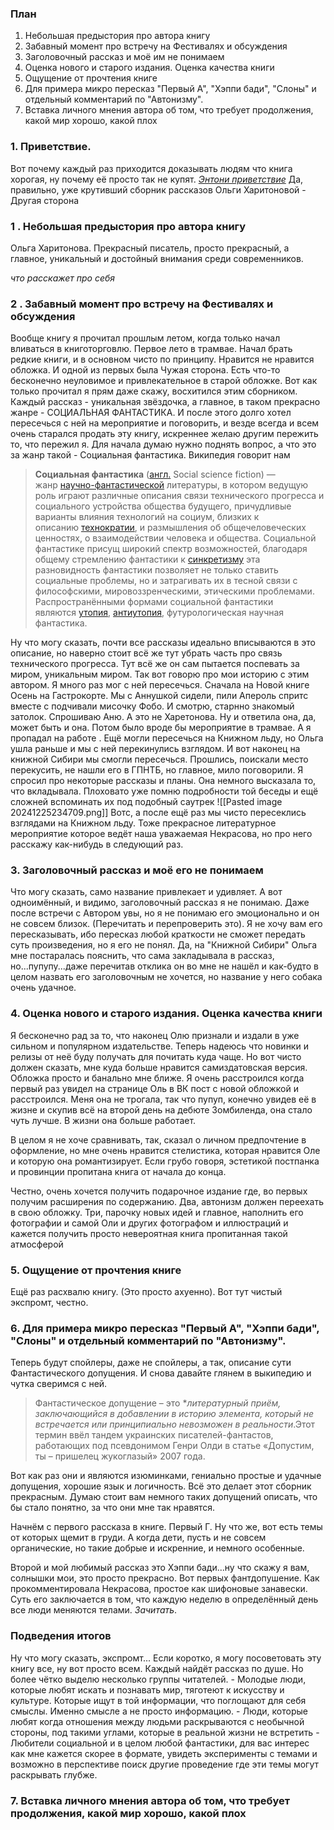 
### План

1. Небольшая предыстория про автора книгу
2. Забавный момент про встречу на Фестивалях и обсуждения
3. Заголовочный рассказ и моё им не понимаем
4. Оценка нового и старого издания. Оценка качества книги
5. Ощущение от прочтения книге
6. Для примера микро пересказ "Первый А", "Хэппи бади", "Слоны" и отдельный комментарий по "Автонизму". 
7. Вставка личного мнения автора об том, что требует продолжения, какой мир хорошо, какой плох 

### 1. Приветствие.

Вот почему каждый раз приходится доказывать людям что книга хорогая, ну почему её просто так не купят.
[*Энтони приветствие*](ЭНТОНИ_ПРИВЕСТВИЕ)
Да, правильно, уже крутивший сборник рассказов Ольги Харитоновой - Другая сторона
### 1 . Небольшая предыстория про автора книгу
Ольга Харитонова. Прекрасный писатель, просто прекрасный, а главное, уникальный и достойный внимания среди современников.

*что расскажет про себя*
### 2 .  Забавный момент про встречу на Фестивалях и обсуждения
Вообще книгу я прочитал прошлым летом, когда только начал вливаться в книготорговлю. Первое лето в трамвае. Начал брать редкие книги, и в основном чисто по принципу. Нравится не нравится обложка. И одной из первых была Чужая сторона. Есть что-то бесконечно неуловимое и привлекательное в старой обложке. Вот как только прочитал я прям даже скажу, восхитился этим сборником. Каждый рассказ - уникальная звёздочка, а главное, в таком прекрасно жанре - СОЦИАЛЬНАЯ ФАНТАСТИКА. И после этого долго хотел пересечься с ней на мероприятие и поговорить, и везде всегда и всем очень старался продать эту книгу, искреннее желаю другим пережить то, что пережил я. 
Для начала думаю нужно поднять вопрос, а что это за жанр такой - Социальная фантастика. Википедия говорит нам 
> **Социальная фантастика** ([англ.](https://ru.wikipedia.org/wiki/%D0%90%D0%BD%D0%B3%D0%BB%D0%B8%D0%B9%D1%81%D0%BA%D0%B8%D0%B9_%D1%8F%D0%B7%D1%8B%D0%BA "Английский язык") Social science fiction) — жанр [научно-фантастической](https://ru.wikipedia.org/wiki/%D0%9D%D0%B0%D1%83%D1%87%D0%BD%D0%B0%D1%8F_%D1%84%D0%B0%D0%BD%D1%82%D0%B0%D1%81%D1%82%D0%B8%D0%BA%D0%B0 "Научная фантастика") литературы, в котором ведущую роль играют различные описания связи технического прогресса и социального устройства общества будущего, причудливые варианты влияния технологий на социум, близких к описанию [технократии](https://ru.wikipedia.org/wiki/%D0%A2%D0%B5%D1%85%D0%BD%D0%BE%D0%BA%D1%80%D0%B0%D1%82%D0%B8%D1%8F "Технократия"), и размышления об общечеловеческих ценностях, о взаимодействии человека и общества. Социальной фантастике присущ широкий спектр возможностей, благодаря общему стремлению фантастики к [синкретизму](https://ru.wikipedia.org/wiki/%D0%A1%D0%B8%D0%BD%D0%BA%D1%80%D0%B5%D1%82%D0%B8%D0%B7%D0%BC_(%D0%B8%D1%81%D0%BA%D1%83%D1%81%D1%81%D1%82%D0%B2%D0%BE) "Синкретизм (искусство)") эта разновидность фантастики позволяет не только ставить социальные проблемы, но и затрагивать их в тесной связи с философскими, мировоззренческими, этическими проблемами. Распространёнными формами социальной фантастики являются [утопия](https://ru.wikipedia.org/wiki/%D0%A3%D1%82%D0%BE%D0%BF%D0%B8%D1%8F "Утопия"), [антиутопия](https://ru.wikipedia.org/wiki/%D0%90%D0%BD%D1%82%D0%B8%D1%83%D1%82%D0%BE%D0%BF%D0%B8%D1%8F "Антиутопия"), футурологическая научная фантастика.

Ну что могу сказать, почти все рассказы идеально вписываются в это описание, но наверно стоит всё же тут убрать часть про связь технического прогресса. Тут всё же он сам пытается поспевать за миром, уникальным миром. 
Так вот говорю про мои историю с этим автором. Я много раз мог с ней пересечься. Сначала на Новой книге Осень на Гастрокорте. Мы с Аннушкой сидели, пили Апероль спритс вместе с подчивали мисочку Фобо. И смотрю, старнно знакомый затолок. Спрошиваю Аню. А это не Харетонова. Ну и ответила она, да, может быть и она. Потом было вроде бы мероприятие в трамвае. А я пропадал на работе . Ещё могли пересечься на Книжном льду, но Ольга ушла раньше и мы с ней перекинулись взглядом. И вот наконец на книжной Сибири мы смогли пересечься. Прошлись, поискали место перекусить, не нашли его в ГПНТБ, но главное, мило поговорили. Я спросил про некоторые рассказы и планы. Она немного высказала то, что вкладывала. Плоховато уже помню подробности той беседы и ещё сложней вспоминать их под подобный саутрек ![[Pasted image 20241225234709.png]]
Вотс, а после ещё раз мы чисто пересеклись взглядами на Книжном льду. Тоже прекрасное литературное мероприятие которое ведёт наша уважаемая Некрасова, но про него расскажу как-нибудь в следующий раз.
### 3.  Заголовочный рассказ и моё его не понимаем
Что могу сказать, само название привлекает и удивляет. А вот одноимённый, и видимо, заголовочный рассказ я не понимаю. Даже после встречи с Автором увы, но я не понимаю его эмоционально и он не совсем близок. (Перечитать и перепроверить это). 
Я не хочу вам его пересказывать, ибо пересказ любой краткости не сможет передать суть произведения, но я его не понял. 
Да, на "Книжной Сибири" Ольга мне постаралась пояснить, что сама закладывала в рассказ, но...пупупу...даже перечитав отклика он во мне не нашёл и как-будто в целом назвать его заголовочным не хочется, но название у него собака очень удачное. 
### 4.  Оценка нового и старого издания. Оценка качества книги
Я бесконечно рад за то, что наконец  Олю признали и издали в уже сильном и популярном издательстве. Теперь надеюсь что новинки и релизы от неё буду получать для почитать куда чаще.  Но вот чисто должен сказать, мне куда больше нравится самиздатовская версия. Обложка просто и банально мне ближе. Я очень расстроился когда первый раз увидел на странице Оль в ВК пост с новой обложкой и расстроился. Меня она не трогала, так что пупуп, конечно увидев её в жизне и скупив всё на второй день на дебюте Зомбиленда, она стало чуть лучше. В жизни она больше работает.  

В целом я не хоче сравнивать, так, сказал о личном предпочтение в оформление, но мне очень нравится стелистика, которая нравится Оле и которую она романтизирует. Если грубо говоря, эстетикой постпанка и провинции пропитана книга от начала до конца. 

Честно, очень хочется получить подарочное издание где, во первых получим расширения по содержанию. Два, автонизм должен переехать в свою обложку. Три, парочку новых идей и главное, наполнить его фотографии и самой Оли и других фотографом и иллюстраций и кажется получить просто невероятная книга пропитанная такой атмосферой 
### 5.  Ощущение от прочтения книге
Ещё раз расхвалю книгу. (Это просто ахуенно). Вот тут чистый экспромт, честно.
### 6.  Для примера микро пересказ "Первый А", "Хэппи бади", "Слоны" и отдельный комментарий по "Автонизму". 
Теперь будут спойлеры, даже не спойлеры, а так, описание сути Фантастического допущения. И снова давайте глянем в выкипедию и чутка сверимся с ней.

>Фантастическое допущение – это **литературный приём, заключающийся в добавлении в историю элемента, который не встречается или принципиально невозможен в реальности*.Этот термин ввёл тандем украинских писателей-фантастов, работающих под псевдонимом Генри Олди в статье «Допустим, ты – пришелец жукоглазый» 2007 года.

Вот как раз они и являются изюминками, гениально простые и удачные допущения, хорошие язык и логичность. Всё это делает этот сборник прекрасным. Думаю стоит вам немного таких допущений описать, что бы стало понятно, за что они мне так нравятся. 

Начнём с первого рассказа в книге. Первый Г. Ну что же, вот есть темы от которых щемит в груди. А когда дети, пусть и не совсем органические, но такие добрые и искренние, и немного особенные. 

Второй и мой любимый рассказ это Хэппи бади...ну что скажу я вам, солнышки мои, это просто прекрасно. Вот первых фантдопушение. 
	Как прокомментировала Некрасова, простое как шифоновые занавески. Суть его заключается в том, что каждую неделю в определённый день все люди меняются телами. *Зачитать*. 
### Подведения итогов
Ну что могу сказать, экспромт...
Если коротко, я могу посоветовать эту книгу все, ну вот просто всем. Каждый найдёт рассказ по душе. Но более чётко выделю несколько группы читателей.
	- Молодые люди, которые любят искать и познавать мир, тяготеют к искусству и культуре. Которые ищут в той информации, что поглощают для себя смыслы. Именно смысле а не просто информацию.
	- Люди, которые любят когда отношения между людьми раскрываются с необычной стороны, под такими углами, которые в реальной жизни не встретить
	- Любители социальной и в целом любой фантастики, для вас интерес как мне кажется скорее в формате, увидеть эксперименты с темами и возможно в перспективе поиск другие проведение где эти темы могут раскрывать глубже. 

###  7.  Вставка личного мнения автора об том, что требует продолжения, какой мир хорошо, какой плох
	